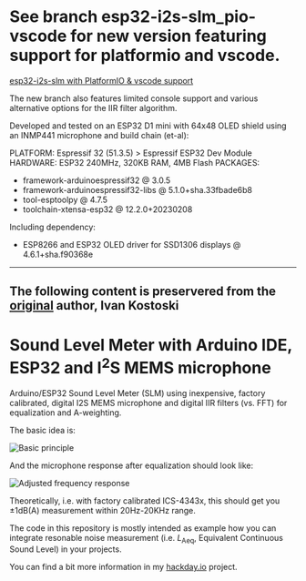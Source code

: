 # See branch esp32-i2s-slm_pio-vscode for new version featuring support for platformio and vscode.

<a href="https://github.com/Inspirati/esp32-i2s-slm/tree/esp32-i2s-slm_pio-vscode">esp32-i2s-slm with PlatformIO & vscode support</a>

The new branch also features limited console support and various alternative options for the IIR filter algorithm.

Developed and tested on an ESP32 D1 mini with 64x48 OLED shield using an INMP441 microphone and build chain (et-al):

PLATFORM: Espressif 32 (51.3.5) > Espressif ESP32 Dev Module
HARDWARE: ESP32 240MHz, 320KB RAM, 4MB Flash
PACKAGES: 
 - framework-arduinoespressif32 @ 3.0.5 
 - framework-arduinoespressif32-libs @ 5.1.0+sha.33fbade6b8 
 - tool-esptoolpy @ 4.7.5 
 - toolchain-xtensa-esp32 @ 12.2.0+20230208

Including dependency:
 - ESP8266 and ESP32 OLED driver for SSD1306 displays @ 4.6.1+sha.f90368e

--------------------------------------------------------------------------------
The following content is preservered from the <a href="https://github.com/ikostoski/esp32-i2s-slm">original</a> author, Ivan Kostoski
--------------------------------------------------------------------------------

# Sound Level Meter with Arduino IDE, ESP32 and I<sup>2</sup>S MEMS microphone

Arduino/ESP32 Sound Level Meter (SLM) using inexpensive, factory calibrated, digital I2S MEMS microphone and digital IIR filters (vs. FFT) for equalization and A-weighting.

The basic idea is:

![Basic principle](./misc/esp32-i2s-slm-bp.svg)

And the microphone response after equalization should look like:

![Adjusted frequency response](./misc/ics-43434-afr.svg)

Theoretically, i.e. with factory calibrated ICS-4343x, this should get you ±1dB(A) measurement within 20Hz-20KHz range.

The code in this repository is mostly intended as example how you can integrate resonable noise measurement (i.e. *L*<sub>Aeq</sub>, Equivalent Continuous Sound Level) in your projects. 

You can find a bit more information in my [hackday.io](https://hackaday.io/project/166867-esp32-i2s-slm) project.
